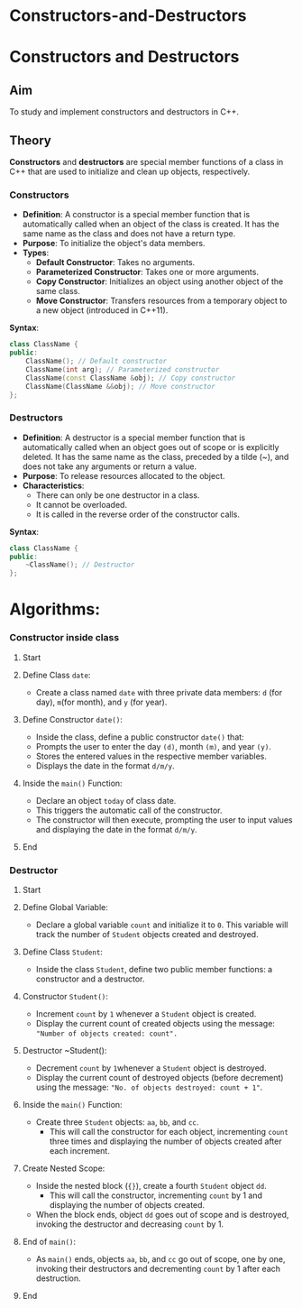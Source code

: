 # Constructors-and-Destructors

# Constructors and Destructors 

## Aim

To study and implement constructors and destructors in C++.

## Theory

**Constructors** and **destructors** are special member functions of a class in C++ that are used to initialize and clean up objects, respectively.

### Constructors

- **Definition**: A constructor is a special member function that is automatically called when an object of the class is created. It has the same name as the class and does not have a return type.
- **Purpose**: To initialize the object's data members.
- **Types**:
  - **Default Constructor**: Takes no arguments.
  - **Parameterized Constructor**: Takes one or more arguments.
  - **Copy Constructor**: Initializes an object using another object of the same class.
  - **Move Constructor**: Transfers resources from a temporary object to a new object (introduced in C++11).

**Syntax**:
```cpp
class ClassName {
public:
    ClassName(); // Default constructor
    ClassName(int arg); // Parameterized constructor
    ClassName(const ClassName &obj); // Copy constructor
    ClassName(ClassName &&obj); // Move constructor
};
```
### Destructors

- **Definition**: A destructor is a special member function that is automatically called when an object goes out of scope or is explicitly deleted. It has the same name as the class, preceded by a tilde (~), and does not take any arguments or return a value.
- **Purpose**: To release resources allocated to the object.
- **Characteristics**:
  - There can only be one destructor in a class.
  - It cannot be overloaded.
  - It is called in the reverse order of the constructor calls.

**Syntax**:
```cpp
class ClassName {
public:
    ~ClassName(); // Destructor
};
```

# Algorithms:
### Constructor inside class
1) Start

2) Define Class `date`:   
    -  Create a class named `date` with three private data members: `d` (for day), `m`(for month), and `y` (for year).

3) Define Constructor `date()`:   
    - Inside the class, define a public constructor `date()` that:
    - Prompts the user to enter the day `(d)`, month `(m)`, and year `(y)`.
    - Stores the entered values in the respective member variables.
    - Displays the date in the format `d/m/y`.

4) Inside the `main()` Function:   
    - Declare an object `today` of class date.
    - This triggers the automatic call of the constructor.
    - The constructor will then execute, prompting the user to input values and displaying the date in the format `d/m/y`.
5) End

### Destructor
1) Start

2) Define Global Variable:
    - Declare a global variable `count` and initialize it to `0`. This variable will track the number of `Student` objects created and destroyed.

3) Define Class `Student`:
    - Inside the class `Student`, define two public member functions: a constructor and a destructor.

4) Constructor `Student()`:
    - Increment `count` by `1` whenever a `Student` object is created.
    - Display the current count of created objects using the message:
`"Number of objects created: count".`

5) Destructor ~Student():
    - Decrement `count` by `1`whenever a `Student` object is destroyed.
    - Display the current count of destroyed objects (before decrement) using the message:
      `"No. of objects destroyed: count + 1"`.

6) Inside the `main()` Function:
    - Create three `Student` objects: `aa`, `bb`, and `cc`.
      - This will call the constructor for each object, incrementing `count` three times and displaying the number of objects created after each increment.

7) Create Nested Scope:
    - Inside the nested block (`{}`), create a fourth `Student` object `dd`.
      - This will call the constructor, incrementing `count` by 1 and displaying the number of objects created.
    - When the block ends, object `dd` goes out of scope and is destroyed, invoking the destructor and decreasing `count` by 1.

8) End of `main()`:
    - As `main()` ends, objects `aa`, `bb`, and `cc` go out of scope, one by one, invoking their destructors and decrementing `count` by 1 after each destruction.
9) End

